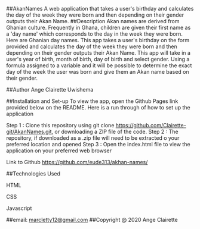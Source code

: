 ##AkanNames
A web application that takes a user's birthday and calculates the day of the week they were born and then depending on their gender outputs their Akan Name.
##Description
Akan names are derived from Ghanian culture. Frequently in Ghana, children are given their first name as a 'day name' which corresponds to the day in the week they were born. Here are Ghanian day names. This app takes a user's birthday on the form provided and calculates the day of the week they were born and then depending on their gender outputs their Akan Name. This app will take in a user's year of birth, month of birth, day of birth and select gender. Using a formula assigned to a variable and it will be possible to determine the exact day of the week the user was born and give them an Akan name based on their gender.

##Author
Ange Clairette Uwishema

##Installation and Set-up
To view the app, open the Github Pages link provided below on the README. Here is a run through of how to set up the application

Step 1 : Clone this repository using git clone https://github.com/Clairette-git/AkanNames.git, or downloading a ZIP file of the code.
Step 2 : The repository, if downloaded as a .zip file will need to be extracted o your preferred location and opened
Step 3 : Open the index.html file to view the application on your preferred web browser

Link to Github
https://github.com/eude313/akhan-names/

##Technologies Used

HTML

CSS

Javascript

##email: marcletty12@gmail.com
##Copyright @ 2020 Ange Clairette
